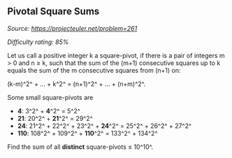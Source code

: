 Pivotal Square Sums
-------------------

*Source: https://projecteuler.net/problem=261*


*Difficulty rating: 85%*

Let us call a positive integer k a square-pivot, if there is a pair of
integers m \> 0 and n ≥ k, such that the sum of the (m+1) consecutive
squares up to k equals the sum of the m consecutive squares from (n+1)
on:

(k-m)^2^ + ... + k^2^ = (n+1)^2^ + ... + (n+m)^2^.

Some small square-pivots are

-   **4**: 3^2^ + **4**^2^ = 5^2^
-   **21**: 20^2^ + **21**^2^ = 29^2^
-   **24**: 21^2^ + 22^2^ + 23^2^ + **24**^2^ = 25^2^ + 26^2^ + 27^2^
-   **110**: 108^2^ + 109^2^ + **110**^2^ = 133^2^ + 134^2^

Find the sum of all **distinct** square-pivots ≤ 10^10^.
